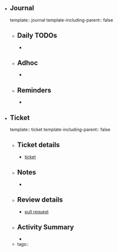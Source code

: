 - ## Journal
  template:: journal
  template-including-parent:: false
	- ## Daily TODOs
		-
	- ## Adhoc
		-
	- ## Reminders
		-
- ## Ticket
  template:: ticket
  template-including-parent:: false
	- ## Ticket details
		- [ticket](link.to.ticket)
	- ## Notes
		-
	- ## Review details
		- [pull request](link.to.pull.request)
	- ## Activity Summary
		-
	- tags::